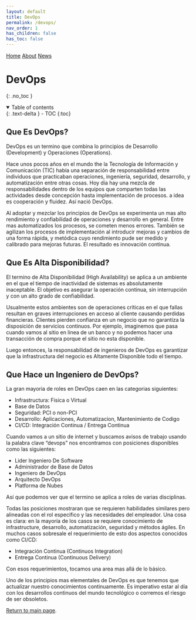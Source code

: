 ```yaml
---
layout: default
title: DevOps
permalink: /devops/
nav_order: 1
has_children: false
has_toc: false
---
```


[comment]: # (Adds topnav bar above the main image)
<div class="topnav">
 <a class="active" href="../index">Home</a>
 <a href="../about">About</a>
 <a href="../news">News</a> 
</div> 

# DevOps

{: .no_toc }
<details open markdown="block">
  <summary>
    Table of contents
  </summary>
  {: .text-delta }
- TOC
{:toc}
</details>

## Que Es DevOps?

DevOps es un termino que combina lo principios de Desarrollo (Development) y Operaciones (Operations).

Hace unos pocos años en el mundo the la Tecnología de Información y Comunicación (TIC) había una separación de responsabilidad entre individuos que practicaban operaciones, ingeniería, seguridad, desarrollo, y automatización entre otras cosas. Hoy día hay una mezcla de responsabilidades dentro de los equipos que comparten todas las actividades desde concepción hasta implementación de procesos. a idea es cooperación y fluidez. Así nació DevOps.

Al adoptar y mezclar los principios de DevOps se experimenta un mas alto rendimiento y confiabilidad de operaciones	 y desarrollo en general. Entre mas automatizados los procesos, se cometen menos errores. También se agilizan los procesos de implementación al introducir mejoras y cambios de una forma rápida, y metódica cuyo rendimiento pude ser medido y calibrado para mejoras futuras. El resultado es innovación continua.

## Que Es Alta Disponibilidad?

El termino de Alta Disponibilidad (High Availability) se aplica a un ambiente en el que el tiempo de inactividad de sistemas es absolutamente inaceptable. El objetivo es asegurar la operación continua, sin interrupción y con un alto grado de confiabilidad. 

Usualmente estos ambientes son de operaciones críticas en el que fallas resultan en graves interrupciones en acceso al cliente causando perdidas financieras. Clientes pierden confianza	en un negocio que no garantiza la disposición de servicios continuos. Por ejemplo, imaginemos que pasa cuando vamos al sitio en linea de un banco y no podemos hacer una transacción de compra porque el sitio no esta disponible.

Luego entonces, la responsabilidad de ingenieros de DevOps es garantizar que la infrastructura del negocio es Altamente Disponible todo el tiempo.

## Que Hace un Ingeniero de DevOps?

La gran mayoria de roles en DevOps caen en las categorias siguientes:
* Infrastructura: Fisica o Virtual
* Base de Datos
* Seguridad: PCI o non-PCI
* Desarrollo: Aplicaciones, Automatizacion, Mantenimiento de Codigo
* CI/CD: Integración Continua / Entrega Continua

Cuando vamos a un sitio de internet y buscamos avisos de trabajo usando la palabra clave “devops” nos encontramos con posiciones disponibles como las siguientes:
* Lider Ingeniero De Software
* Administrador de Base de Datos
* Ingeniero de DevOps
* Arquitecto DevOps
* Platforma de Nubes

Así que podemos ver que el termino se aplica a roles de varias disciplinas.

Todas las posiciones mostraran que se requieren habilidades similares pero alineadas con el rol especifico y las necesidades del empleador. Una cosa es clara: en la mayoría de los casos se requiere conocimiento de infrastructure, desarrollo, automatización, seguridad y métodos ágiles. En muchos casos sobresale el requerimiento de esto dos aspectos conocidos como CI/CD:
* Integración Continua (Continuos Integration)
* Entrega Continua (Continuous Delivery)

Con esos requerimientos, tocamos una area mas allá de lo básico.

Uno de los principios mas elementales de DevOps es que tenemos que actualizar nuestro conocimientos continuamente. Es imperativo estar al día con los desarrollos continuos del mundo tecnológico o corremos el riesgo de ser obsoletos.

[Return to main page]({{site.baseurl}}/).